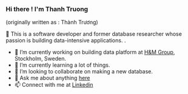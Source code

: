 ### Hi there ! I'm Thanh Truong
(originally written as : Thành Trương)

<!--
**Thanh-Truong/Thanh-Truong** is a ✨ _special_ ✨ repository because its `README.md` (this file) appears on your GitHub profile.

Here are some ideas to get you started:

- 🔭 I’m currently working on ...
- 🌱 I’m currently learning ...
- 👯 I’m looking to collaborate on ...
- 🤔 I’m looking for help with ...
- 💬 Ask me about ...
- 📫 How to reach me: ...
- 😄 Pronouns: ...
- ⚡ Fun fact: ...
-->

👋 This is a software developer and former database researcher whose passion is building data-intensive applications. .

- 🔭 I’m currently working on building data platform at [H&M Group](https://hmgroup.com/), Stockholm, Sweden.
- 🌱 I’m currently learning a lot of things.
- 👯 I’m looking to collaborate on making a new database.
- 💬 Ask me about anything [here](https://github.com/Thanh-Truong/Thanh-Truong/issues)
- 📫 Connect with me at [Linkedin](https://www.linkedin.com/in/thanh-truong/)
<!--
![Thanh's github stats](https://github-readme-stats.vercel.app/api?username=thanh-truong&hide=stars,contribs&count_private=true&include_all_commits=true&show_icons=true)

References:
https://github.com/anuraghazra/github-readme-stats 
-->
